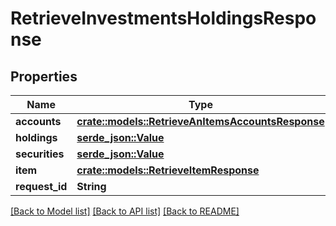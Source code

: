 # RetrieveInvestmentsHoldingsResponse

## Properties

Name | Type | Description | Notes
------------ | ------------- | ------------- | -------------
**accounts** | [**crate::models::RetrieveAnItemsAccountsResponse**](RetrieveAnItemsAccountsResponse.md) |  | 
**holdings** | [**serde_json::Value**](.md) |  | 
**securities** | [**serde_json::Value**](.md) |  | 
**item** | [**crate::models::RetrieveItemResponse**](RetrieveItemResponse.md) |  | 
**request_id** | **String** |  | 

[[Back to Model list]](../README.md#documentation-for-models) [[Back to API list]](../README.md#documentation-for-api-endpoints) [[Back to README]](../README.md)


